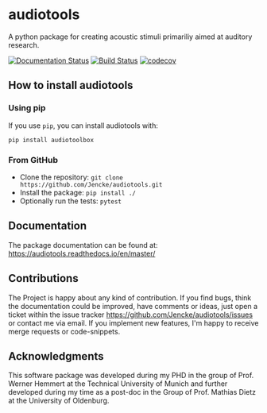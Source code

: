 # audiotools
A python package for creating acoustic stimuli primariliy aimed at auditory research.

[![Documentation Status](https://readthedocs.org/projects/audiotools/badge/?version=master)](https://audiotools.readthedocs.io/en/latest/?badge=latest)
[![Build Status](https://travis-ci.com/Jencke/audiotools.svg?branch=master)](https://travis-ci.com/Jencke/audiotools)
[![codecov](https://codecov.io/gh/Jencke/audiotools/branch/develop/graph/badge.svg?token=SI8BRM2ZYZ)](https://codecov.io/gh/Jencke/audiotools)

## How to install audiotools
### Using pip
  If you use `pip`, you can install audiotools with:

 `pip install audiotoolbox`

### From GitHub
 * Clone the repository: `git clone https://github.com/Jencke/audiotools.git`
 * Install the package: `pip install ./`
 * Optionally run the tests: `pytest`

## Documentation
The package documentation can be found at: https://audiotools.readthedocs.io/en/master/

## Contributions
The Project is happy about any kind of contribution. If you find bugs,
think the documentation could be improved, have comments or ideas,
just open a ticket within the issue tracker
https://github.com/Jencke/audiotools/issues or contact me via email.
If you implement new features, I'm happy to receive merge requests or
code-snippets.

## Acknowledgments
This software package was developed during my PHD in the group of
Prof. Werner Hemmert at the Technical University of Munich and further
developed during my time as a post-doc in the Group of Prof. Mathias
Dietz at the University of Oldenburg.
